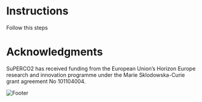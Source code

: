 # Instructions
Follow this steps


# Acknowledgments
SuPERCO2 has received funding from the European Union’s Horizon Europe research and innovation programme under the Marie Sklodowska-Curie grant agreement No 101104004.

![Footer](images/banner.png)

